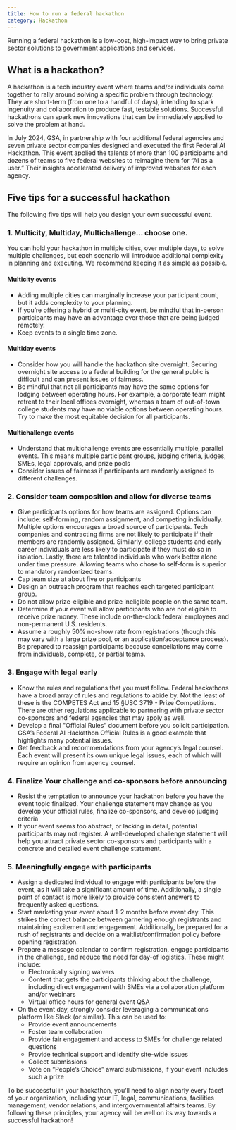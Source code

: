 ```yaml
---
title: How to run a federal hackathon
category: Hackathon
---
```


Running a federal hackathon is a low-cost, high-impact way to bring private sector solutions to government applications and services. 

## What is a hackathon?

A hackathon is a tech industry event where teams and/or individuals come together to rally around solving a specific problem through technology. They are short-term (from one to a handful of days), intending to spark ingenuity and collaboration to produce fast, testable solutions. Successful hackathons can spark new innovations that can be immediately applied to solve the problem at hand.

In July 2024, GSA, in partnership with four additional federal agencies and seven private sector companies designed and executed the first Federal AI Hackathon. This event applied the talents of more than 100 participants and dozens of teams to five federal websites to reimagine them for “AI as a user.” Their insights accelerated delivery of improved websites for each agency.

## Five tips for a successful hackathon

The following five tips will help you design your own successful event.

### 1. Multicity, Multiday, Multichallenge… choose one.

You can hold your hackathon in multiple cities, over multiple days, to solve multiple challenges, but each scenario will introduce additional complexity in planning and executing. We recommend keeping it as simple as possible. 

#### Multicity events

* Adding multiple cities can marginally increase your participant count, but it adds complexity to your planning. 
* If you’re offering a hybrid or multi-city event, be mindful that in-person participants may have an advantage over those that are being judged remotely. 
* Keep events to a single time zone. 

#### Multiday events 

* Consider how you will handle the hackathon site overnight. Securing overnight site access to a federal building for the general public is difficult and can present issues of fairness. 
* Be mindful that not all participants may have the same options for lodging between operating hours. For example, a corporate team might retreat to their local offices overnight, whereas a team of out-of-town college students may have no viable options between operating hours. Try to make the most equitable decision for all participants.

#### Multichallenge events 

* Understand that multichallenge events are essentially multiple, parallel events. This means multiple participant groups, judging criteria, judges, SMEs, legal approvals, and prize pools
* Consider issues of fairness if participants are randomly assigned to different challenges. 

### 2. Consider team composition and allow for diverse teams

* Give participants options for how teams are assigned. Options can include: self-forming, random assignment, and competing individually. Multiple options encourages a broad source of participants. Tech companies and contracting firms are not likely to participate if their members are randomly assigned. Similarly, college students and early career individuals are less likely to participate if they must do so in isolation. Lastly, there are talented individuals who work better alone under time pressure. Allowing teams who chose to self-form is superior to mandatory randomized teams. 
* Cap team size at about five or participants
* Design an outreach program that reaches each targeted participant group.
* Do not allow prize-eligible and prize ineligible people on the same team.
* Determine if your event will allow participants who are not eligible to receive prize money. These include on-the-clock federal employees and non-permanent U.S. residents. 
* Assume a roughly 50% no-show rate from registrations (though this may vary with a large prize pool, or an application/acceptance process). Be prepared to reassign participants because cancellations may come from individuals, complete, or partial teams. 

### 3. Engage with legal early

* Know the rules and regulations that you must follow. Federal hackathons have a broad array of rules and regulations to abide by. Not the least of these is the COMPETES Act and 15 §USC 3719 - Prize Competitions. There are other regulations applicable to partnering with private sector co-sponsors and federal agencies that may apply as well. 
* Develop a final "Official Rules” document before you solicit participation. GSA’s Federal AI Hackathon Official Rules is a good example that highlights many potential issues.
* Get feedback and recommendations from your agency’s legal counsel. Each event will present its own unique legal issues, each of which will require an opinion from agency counsel.

### 4. Finalize Your challenge and co-sponsors before announcing

* Resist the temptation to announce your hackathon before you have the event topic finalized. Your challenge statement may change as you develop your official rules, finalize co-sponsors, and develop judging criteria
* If your event seems too abstract, or lacking in detail, potential participants may not register. A well-developed challenge statement will help you attract private sector co-sponsors and participants with a concrete and detailed event challenge statement.

### 5. Meaningfully engage with participants

* Assign a dedicated individual to engage with participants before the event, as it will take a significant amount of time. Additionally, a single point of contact is more likely to provide consistent answers to frequently asked questions.
* Start marketing your event  about 1-2 months before event day. This strikes the correct balance between garnering enough registrants and maintaining excitement and engagement. Additionally, be prepared for a rush of registrants and decide on a waitlist/confirmation policy before opening registration.
* Prepare a message calendar to confirm registration, engage participants in the challenge, and reduce the need for day-of logistics. These might include:
  * Electronically signing waivers
  * Content that gets the participants thinking about the challenge, including direct engagement with SMEs via a collaboration platform and/or webinars
  * Virtual office hours for general event Q&A
* On the event day, strongly consider leveraging a communications platform like Slack (or similar). This can be used to:
  * Provide event announcements
  * Foster team collaboration
  * Provide fair engagement and access to SMEs for challenge related questions
  * Provide technical support and identify site-wide issues
  * Collect submissions
  * Vote on “People’s Choice” award submissions, if your event includes such a prize

To be successful in your hackathon, you’ll need to align nearly every facet of your organization, including your IT, legal, communications, facilities management, vendor relations, and intergovernmental affairs teams. By following these principles, your agency will be well on its way towards a successful hackathon!
